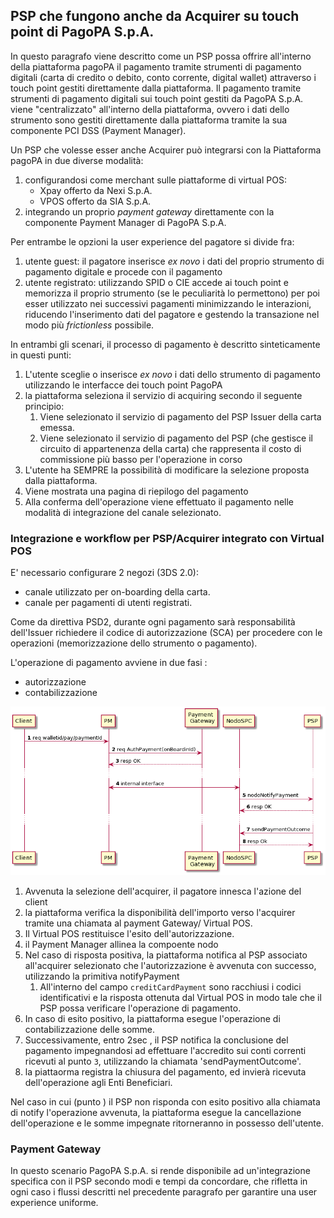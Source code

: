 ## PSP che fungono anche da Acquirer su touch point di PagoPA S.p.A.

In questo paragrafo viene descritto come un PSP possa offrire all'interno della piattaforma pagoPA il pagamento tramite strumenti di pagamento digitali (carta di credito o debito, conto corrente, digital wallet) attraverso i touch point gestiti direttamente dalla piattaforma.
Il pagamento tramite strumenti di pagamento digitali sui touch point gestiti da PagoPA S.p.A. viene "centralizzato" all'interno della piattaforma, ovvero i dati dello strumento sono gestiti direttamente dalla piattaforma tramite la sua componente PCI DSS (Payment Manager).

Un PSP che volesse esser anche Acquirer può integrarsi con la Piattaforma pagoPA in due diverse modalità:

1. configurandosi come merchant sulle piattaforme di virtual POS:
    - Xpay offerto da Nexi S.p.A.
    - VPOS offerto da SIA S.p.A.
2. integrando un proprio _payment gateway_ direttamente con la componente Payment Manager di PagoPA S.p.A.

Per entrambe le opzioni la user experience del pagatore si divide fra:

1. utente guest: il pagatore inserisce _ex novo_ i dati del proprio strumento di pagamento digitale e procede con il pagamento
2. utente registrato: utilizzando SPID o CIE accede ai touch point e memorizza il proprio strumento (se le peculiarità lo permettono) per poi esser utilizzato nei successivi pagamenti minimizzando le interazioni, riducendo l'inserimento dati del pagatore e gestendo la transazione nel modo più _frictionless_ possibile. 


In entrambi gli scenari, il processo di pagamento è descritto sinteticamente in questi punti:

1. L'utente sceglie o inserisce _ex novo_ i dati dello strumento di pagamento utilizzando le interfacce dei touch point PagoPA
2. la piattaforma seleziona il servizio di acquiring secondo il seguente principio:
   1. Viene selezionato il servizio di pagamento del PSP Issuer della carta emessa. 
   2. Viene selezionato il servizio di pagamento del PSP (che gestisce il circuito di appartenenza della carta) che rappresenta il costo di commissione più basso per l'operazione in corso
3. L'utente ha SEMPRE la possibilità di modificare la selezione proposta dalla piattaforma.
4. Viene mostrata una pagina di riepilogo del pagamento
5. Alla conferma dell'operazione viene effettuato il pagamento nelle modalità di integrazione del canale selezionato.

### Integrazione e workflow per PSP/Acquirer integrato con Virtual POS

E' necessario configurare 2 negozi (3DS 2.0):

- canale utilizzato per on-boarding della carta.
- canale per pagamenti di utenti registrati.

Come da direttiva PSD2, durante ogni pagamento sarà responsabilità dell'Issuer richiedere il codice di autorizzazione (SCA) per procedere con le operazioni (memorizzazione dello strumento o pagamento).

L'operazione di pagamento avviene in due fasi :

- autorizzazione
- contabilizzazione

![sd_acquirer.puml](../diagrams/sd_acquirer.png) 

1. Avvenuta la selezione dell'acquirer, il pagatore innesca l'azione del client
2. la piattaforma verifica la disponibilità dell'importo verso l'acquirer tramite una chiamata al payment Gateway/ Virtual POS. 
3. Il Virtual POS restituisce l'esito dell'autorizzazione.
4. il Payment Manager allinea la compoente nodo
5. Nel caso di risposta positiva, la piattaforma notifica al PSP associato all'acquirer selezionato che l'autorizzazione è avvenuta con successo, utilizzando la primitiva notifyPayment
    1. All'interno del campo `creditCardPayment` sono racchiusi i codici identificativi e la risposta ottenuta dal Virtual POS in modo tale che il PSP possa verificare l'operazione di pagamento.
6. In caso di esito positivo, la piattaforma esegue l'operazione di contabilizzazione delle somme. 
7. Successivamente, entro 2sec , il PSP notifica la conclusione del pagamento impegnandosi ad effettuare l'accredito sui conti correnti ricevuti al punto `3`, utilizzando la chiamata 'sendPaymentOutcome'.
8. la piattaorma registra la chiusura del pagamento, ed invierà ricevuta dell'operazione agli Enti Beneficiari.

Nel caso in cui (punto ) il PSP non risponda con esito positivo alla chiamata di notify l'operazione avvenuta, la piattaforma esegue la cancellazione dell'operazione e le somme impegnate ritorneranno in possesso dell'utente.

### Payment Gateway

In questo scenario PagoPA S.p.A. si rende disponibile ad un'integrazione specifica con il PSP secondo modi e tempi da concordare, che rifletta in ogni caso i flussi descritti nel precedente paragrafo per garantire una user experience uniforme.